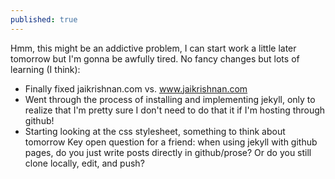 ```yaml
---
published: true
---
```


Hmm, this might be an addictive problem, I can start work a little later tomorrow but I'm gonna be awfully tired.
No fancy changes but lots of learning (I think):
- Finally fixed jaikrishnan.com vs. www.jaikrishnan.com
- Went through the process of installing and implementing jekyll, only to realize that I'm pretty sure I don't need to do that it if I'm hosting through github!
- Starting looking at the css stylesheet, something to think about tomorrow
Key open question for a friend: when using jekyll with github pages, do you just write posts directly in github/prose? Or do you still clone locally, edit, and push?

